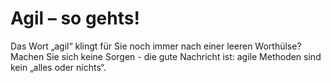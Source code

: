 # Agil – so gehts!

Das Wort „agil“ klingt für Sie noch immer nach einer leeren Worthülse? Machen Sie sich keine Sorgen - die gute Nachricht ist: agile Methoden sind kein „alles oder nichts“.
